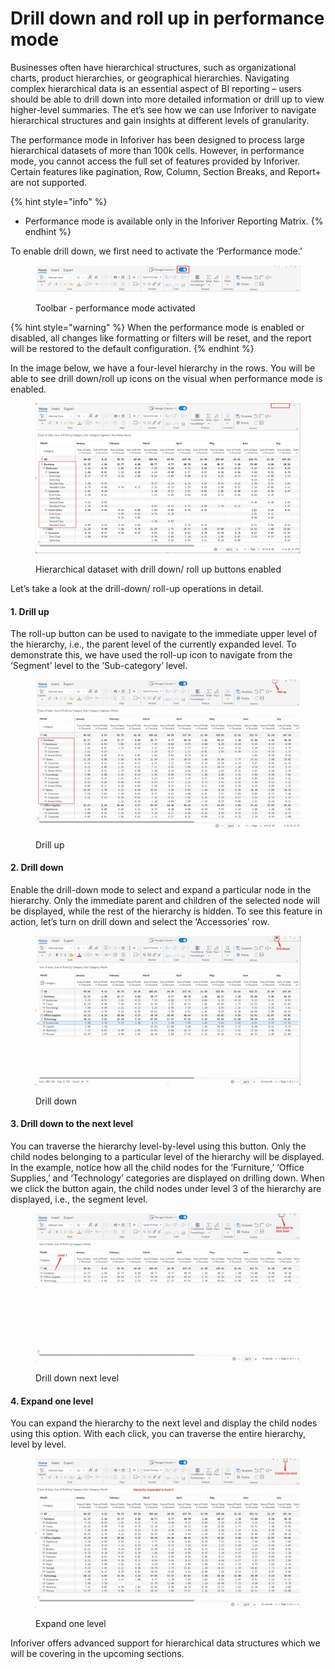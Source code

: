 # Drill down and roll up in performance mode

Businesses often have hierarchical structures, such as organizational charts, product hierarchies, or geographical hierarchies. Navigating complex hierarchical data is an essential aspect of BI reporting – users should be able to drill down into more detailed information or drill up to view higher-level summaries. The et’s see how we can use Inforiver to navigate hierarchical structures and gain insights at different levels of granularity.

The performance mode in Inforiver has been designed to process large hierarchical datasets of more than 100k cells. However, in performance mode, you cannot access the full set of features provided by Inforiver. Certain features like pagination, Row, Column, Section Breaks, and Report+ are not supported.

{% hint style="info" %}
* Performance mode is available only in the Inforiver Reporting Matrix.
{% endhint %}



To enable drill down, we first need to activate the ‘Performance mode.’

<figure><img src="../.gitbook/assets/0 Toolbar performance mode enabled.png" alt=""><figcaption><p>Toolbar - performance mode activated</p></figcaption></figure>

{% hint style="warning" %}
When the performance mode is enabled or disabled, all changes like formatting or filters will be reset, and the report will be restored to the default configuration.
{% endhint %}

In the image below, we have a four-level hierarchy in the rows. You will be able to see drill down/roll up icons on the visual when performance mode is enabled.

<figure><img src="../.gitbook/assets/1. Performance mode.png" alt=""><figcaption><p>Hierarchical dataset with drill down/ roll up buttons enabled</p></figcaption></figure>

Let’s take a look at the drill-down/ roll-up operations in detail.&#x20;

#### 1. Drill up

The roll-up button can be used to navigate to the immediate upper level of the hierarchy, i.e., the parent level of the currently expanded level. To demonstrate this, we have used the roll-up icon to navigate from the ‘Segment’ level to the ‘Sub-category’ level. &#x20;

<figure><img src="../.gitbook/assets/4. Roll up.gif" alt=""><figcaption><p>Drill up</p></figcaption></figure>

#### 2. Drill down

Enable the drill-down mode to select and expand a particular node in the hierarchy. Only the immediate parent and children of the selected node will be displayed, while the rest of the hierarchy is hidden. To see this feature in action, let’s turn on drill down and select the ‘Accessories’ row.&#x20;

<figure><img src="../.gitbook/assets/5. Drill down.gif" alt=""><figcaption><p>Drill down</p></figcaption></figure>

#### 3. Drill down to the next level &#x20;

You can traverse the hierarchy level-by-level using this button. Only the child nodes belonging to a particular level of the hierarchy will be displayed. In the example, notice how all the child nodes for the ‘Furniture,’ ‘Office Supplies,’ and ‘Technology’ categories are displayed on drilling down. When we click the button again, the child nodes under level 3 of the hierarchy are displayed, i.e., the segment level. &#x20;

<figure><img src="../.gitbook/assets/6. Drill down next level.gif" alt=""><figcaption><p>Drill down next level</p></figcaption></figure>

#### 4. Expand one level&#x20;

You can expand the hierarchy to the next level and display the child nodes using this option. With each click, you can traverse the entire hierarchy, level by level.&#x20;

<figure><img src="../.gitbook/assets/7. Expand.gif" alt=""><figcaption><p>Expand one level</p></figcaption></figure>

Inforiver offers advanced support for hierarchical data structures which we will be covering in the upcoming sections.
